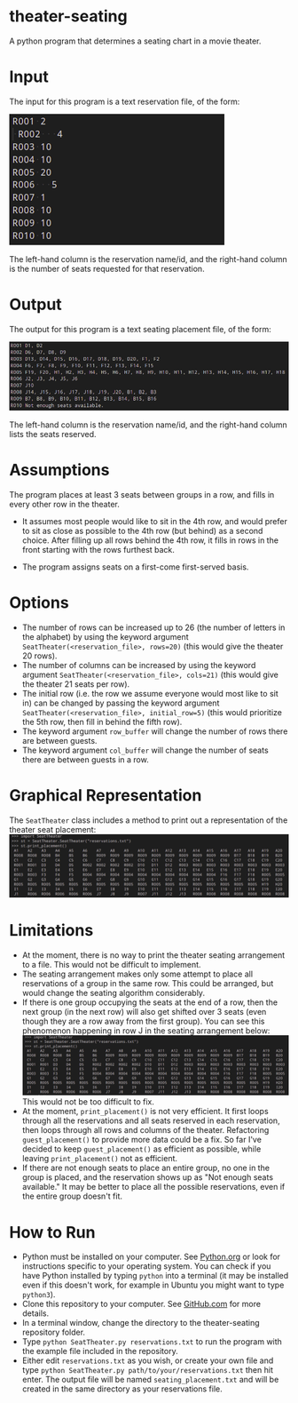 # theater-seating
A python program that determines a seating chart in a movie theater. 

# Input

The input for this program is a text reservation file, of the form:

![input](images/input.png)

The left-hand column is the reservation name/id, and the right-hand column is the number of seats requested for that reservation.

# Output

The output for this program is a text seating placement file, of the form:

![output](images/output.png)

The left-hand column is the reservation name/id, and the right-hand column lists the seats reserved. 

# Assumptions

The program places at least 3 seats between groups in a row, and fills in every other row in the theater. 

- It assumes most people would like to sit in the 4th row, and would prefer to sit as close as possible to the 4th row (but behind) as a second choice. After filling up all rows behind the 4th row, it fills in rows in the front starting with the rows furthest back.

- The program assigns seats on a first-come first-served basis.

# Options

- The number of rows can be increased up to 26 (the number of letters in the alphabet) by using the keyword argument `SeatTheater(<reservation_file>, rows=20)` (this would give the theater 20 rows). 
- The number of columns can be increased by using the keyword argument `SeatTheater(<reservation_file>, cols=21)` (this would give the theater 21 seats per row). 
- The initial row (i.e. the row we assume everyone would most like to sit in) can be changed by passing the keyword argument `SeatTheater(<reservation_file>, initial_row=5)` (this would prioritize the 5th row, then fill in behind the fifth row). 
- The keyword argument `row_buffer` will change the number of rows there are between guests.
- The keyword argument `col_buffer` will change the number of seats there are between guests in a row. 

# Graphical Representation

The `SeatTheater` class includes a method to print out a representation of the theater seat placement:
![seat placment](images/print_theater.png)

# Limitations

- At the moment, there is no way to print the theater seating arrangement to a file. This would not be difficult to implement. 
- The seating arrangement makes only some attempt to place all reservations of a group in the same row. This could be arranged, but would change the seating algorithm considerably.
- If there is one group occupying the seats at the end of a row, then the next group (in the next row) will also get shifted over 3 seats (even though they are a row away from the first group). You can see this phenomenon happening in row J in the seating arrangement below:
![seat placment](images/print_theater.png)
 This would not be too difficult to fix. 
- At the moment, `print_placement()` is not very efficient. It first loops through all the reservations and all seats reserved in each reservation, then loops through all rows and columns of the theater. Refactoring `guest_placement()` to provide more data could be a fix. So far I've decided to keep `guest_placement()` as efficient as possible, while leaving `print_placement()` not as efficient. 
- If there are not enough seats to place an entire group, no one in the group is placed, and the reservation shows up as "Not enough seats available." It may be better to place all the possible reservations, even if the entire group doesn't fit. 

# How to Run

- Python must be installed on your computer. See [Python.org](https://www.python.org/downloads/) or look for instructions specific to your operating system. You can check if you have Python installed by typing `python` into a terminal (it may be installed even if this doesn't work, for example in Ubuntu you might want to type `python3`).
- Clone this repository to your computer. See [GitHub.com](https://docs.github.com/en/github/creating-cloning-and-archiving-repositories/cloning-a-repository) for more details.
- In a terminal window, change the directory to the theater-seating repository folder. 
- Type `python SeatTheater.py reservations.txt` to run the program with the example file included in the repository. 
- Either edit `reservations.txt` as you wish, or create your own file and type `python SeatTheater.py path/to/your/reservations.txt` then hit enter. The output file will be named `seating_placement.txt` and will be created in the same directory as your reservations file. 